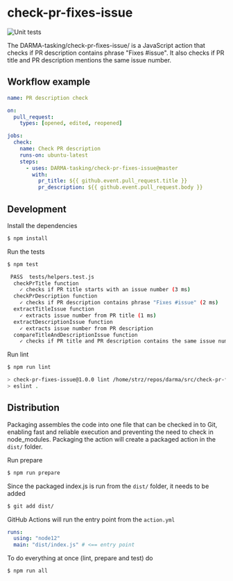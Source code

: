 # check-pr-fixes-issue

![Unit tests](https://github.com/DARMA-tasking/check-pr-fixes-issue/workflows/Unit%20tests/badge.svg)

The DARMA-tasking/check-pr-fixes-issue/ is a JavaScript action that checks if PR description contains phrase "Fixes #issue". It also checks if PR title and PR description mentions the same issue number.

## Workflow example

```yml
name: PR description check

on:
  pull_request:
    types: [opened, edited, reopened]

jobs:
  check:
    name: Check PR description
    runs-on: ubuntu-latest
    steps:
      - uses: DARMA-tasking/check-pr-fixes-issue@master
        with:
          pr_title: ${{ github.event.pull_request.title }}
          pr_description: ${{ github.event.pull_request.body }}
```

## Development

Install the dependencies

```bash
$ npm install
```

Run the tests

```bash
$ npm test

 PASS  tests/helpers.test.js
  checkPrTitle function
    ✓ checks if PR title starts with an issue number (3 ms)
  checkPrDescription function
    ✓ checks if PR description contains phrase "Fixes #issue" (2 ms)
  extractTitleIssue function
    ✓ extracts issue number from PR title (1 ms)
  extractDescriptionIssue function
    ✓ extracts issue number from PR description
  compareTitleAndDescriptionIssue function
    ✓ checks if PR title and PR description contains the same issue number (1 ms)
```

Run lint

```bash
$ npm run lint

> check-pr-fixes-issue@1.0.0 lint /home/strz/repos/darma/src/check-pr-fixes-issue
> eslint .
```

## Distribution

Packaging assembles the code into one file that can be checked in to Git, enabling fast and reliable execution and preventing the need to check in node_modules. Packaging the action will create a packaged action in the `dist/` folder.

Run prepare

```bash
$ npm run prepare
```

Since the packaged index.js is run from the `dist/` folder, it needs to be added

```bash
$ git add dist/
```

GitHub Actions will run the entry point from the `action.yml`

```yml
runs:
  using: "node12"
  main: "dist/index.js" # <== entry point
```

To do everything at once (lint, prepare and test) do

```bash
$ npm run all
```

